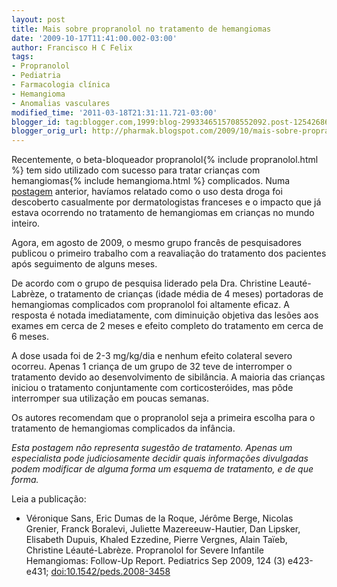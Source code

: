 ```yaml
---
layout: post
title: Mais sobre propranolol no tratamento de hemangiomas
date: '2009-10-17T11:41:00.002-03:00'
author: Francisco H C Felix
tags:
- Propranolol
- Pediatria
- Farmacologia clínica
- Hemangioma
- Anomalias vasculares
modified_time: '2011-03-18T21:31:11.721-03:00'
blogger_id: tag:blogger.com,1999:blog-2993346515708552092.post-1254268664437919952
blogger_orig_url: http://pharmak.blogspot.com/2009/10/mais-sobre-propranolol-no-tratamento-de.html
---
```


Recentemente, o beta-bloqueador propranolol{% include propranolol.html %} tem sido utilizado com sucesso para tratar crianças com hemangiomas{% include hemangioma.html %} complicados. Numa [postagem](http://bit.ly/fhcflxEw) anterior, havíamos relatado como o uso desta droga foi descoberto casualmente por dermatologistas franceses e o impacto que já estava ocorrendo no tratamento de hemangiomas em crianças no mundo inteiro. 
<!--more-->

Agora, em agosto de 2009, o mesmo grupo francês de pesquisadores publicou o primeiro trabalho com a reavaliação do tratamento dos pacientes após seguimento de alguns meses. 

De acordo com o grupo de pesquisa liderado pela Dra. Christine Leauté-Labrèze, o tratamento de crianças (idade média de 4 meses) portadoras de hemangiomas complicados com propranolol foi altamente eficaz. A resposta é notada imediatamente, com diminuição objetiva das lesões aos exames em cerca de 2 meses e efeito completo do tratamento em cerca de 6 meses. 

A dose usada foi de 2-3 mg/kg/dia e nenhum efeito colateral severo ocorreu. Apenas 1 criança de um grupo de 32 teve de interromper o tratamento devido ao desenvolvimento de sibilância. A maioria das crianças iniciou o tratamento conjuntamente com corticosteróides, mas pôde interromper sua utilização em poucas semanas. 

Os autores recomendam que o propranolol seja a primeira escolha para o tratamento de hemangiomas complicados da infância. 
  
_Esta postagem não representa sugestão de tratamento. Apenas um especialista pode judiciosamente decidir quais informações divulgadas podem modificar de alguma forma um esquema de tratamento, e de que forma._

Leia a publicação:
- Véronique Sans, Eric Dumas de la Roque, Jérôme Berge, Nicolas Grenier, Franck Boralevi, Juliette Mazereeuw-Hautier, Dan Lipsker, Elisabeth Dupuis, Khaled Ezzedine, Pierre Vergnes, Alain Taïeb, Christine Léauté-Labrèze. Propranolol for Severe Infantile Hemangiomas: Follow-Up Report. Pediatrics Sep 2009, 124 (3) e423-e431; [doi:10.1542/peds.2008-3458](http://doi.org/10.1542/peds.2008-3458)

